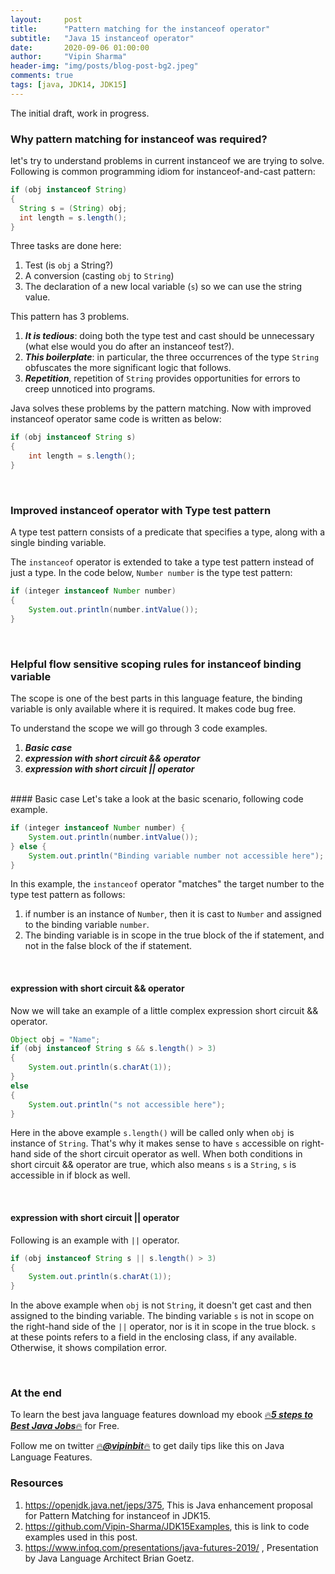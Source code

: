 ```yaml
---
layout:     post
title:      "Pattern matching for the instanceof operator"
subtitle:   "Java 15 instanceof operator"
date:       2020-09-06 01:00:00
author:     "Vipin Sharma"
header-img: "img/posts/blog-post-bg2.jpeg"
comments: true
tags: [java, JDK14, JDK15]
---
```


The initial draft, work in progress.

<!-- Attention -->
### Why pattern matching for instanceof was required?

let's try to understand problems in current instanceof we are trying to solve.
Following is common programming idiom for instanceof-and-cast pattern: 

```java
if (obj instanceof String) 
{
  String s = (String) obj;
  int length = s.length();
}
```

Three tasks are done here:
1. Test (is `obj` a String?)
2. A conversion (casting `obj` to `String`) 
3. The declaration of a new local variable (`s`) so we can use the string value. 

This pattern has 3 problems.

1. ***It is tedious***: doing both the type test and cast should be unnecessary 
(what else would you do after an instanceof test?).
2. ***This boilerplate***: in particular, the three occurrences of the type `String`
 obfuscates the more significant logic that follows.
3. ***Repetition***, repetition of `String` provides opportunities 
for errors to creep unnoticed into programs.

Java solves these problems by the pattern matching.
Now with improved instanceof operator same code is written as below:

```java
if (obj instanceof String s) 
{
    int length = s.length();
}
``` 

<!-- 
    Pattern matching allows the desired 'shape' of an object to be expressed concisely 
    ***(the pattern)***, and for various statements and expressions to test that 
    'shape' against their input ***(the matching)***.
-->

<br>

<!-- Interest -->
### Improved instanceof operator with Type test pattern

<!--
A pattern is a combination of
 1. a predicate that can be applied to a target, and 
 2. a set of binding variables that are extracted from the target only 
    if the predicate successfully applies to it.
-->

A type test pattern consists of a predicate that specifies a type,
along with a single binding variable.


The `instanceof` operator is extended to take a type test pattern instead of just a type. 
In the code below, `Number number` is the type test pattern:

```java
if (integer instanceof Number number)
{
    System.out.println(number.intValue());
}
```


<br>

<!-- Desire -->
<!-- ###  Scope of binding variable used with instanceof operator -->
###  Helpful flow sensitive scoping rules for instanceof binding variable

The scope is one of the best parts in this language feature, the binding 
variable is only available where it is required. It makes code bug free.

To understand the scope we will go through 3 code examples.

1. ***Basic case***
2. ***expression with short circuit && operator***
3. ***expression with short circuit \|\| operator***

<br>
#### Basic case
Let's take a look at the basic scenario, following code example.

```java
if (integer instanceof Number number) {
    System.out.println(number.intValue());
} else {
    System.out.println("Binding variable number not accessible here");
}
```

In this example, the `instanceof` operator "matches" the target number to the type
test pattern as follows:
   1. if number is an instance of `Number`, then it is cast to `Number`
        and assigned to the binding variable `number`.
   2. The binding variable is in scope in the true block of the if statement,
        and not in the false block of the if statement.

<br>

#### expression with short circuit && operator
Now we will take an example of a little complex expression short circuit && operator.

```java
Object obj = "Name";
if (obj instanceof String s && s.length() > 3)
{
    System.out.println(s.charAt(1));
}
else
{
    System.out.println("s not accessible here");
}
```

Here in the above example `s.length()` will be called only when `obj` is instance of `String`. 
That's why it makes sense to have `s` accessible on right-hand side of the short circuit operator as well.
When both conditions in short circuit && operator are true, which also means `s` is
 a `String`, `s` is accessible in if block as well.


<br>

#### expression with short circuit \|\| operator
Following is an example with `||` operator.

```java
if (obj instanceof String s || s.length() > 3)
{
    System.out.println(s.charAt(1));
}
```

In the above example when `obj` is not `String`, it doesn't get cast and then assigned to the binding variable.
The binding variable `s` is not in scope on the right-hand side of the `||`
operator, nor is it in scope in the true block. 
`s` at these points refers to a field in the enclosing class, if any available. 
Otherwise, it shows compilation error.

<br>

### At the end

To learn the best java language features download my ebook [🔥***5 steps to Best Java Jobs***🔥](https://jfeatures.com/) for Free.

Follow me on twitter [🔥***@vipinbit***🔥](https://twitter.com/vipinbit) to get daily tips like this on Java Language Features.

### Resources
1. https://openjdk.java.net/jeps/375, This is Java enhancement proposal for Pattern Matching for instanceof in JDK15.
2. https://github.com/Vipin-Sharma/JDK15Examples, this is link to code examples used in this post.
3. https://www.infoq.com/presentations/java-futures-2019/ , Presentation by Java Language Architect Brian Goetz.